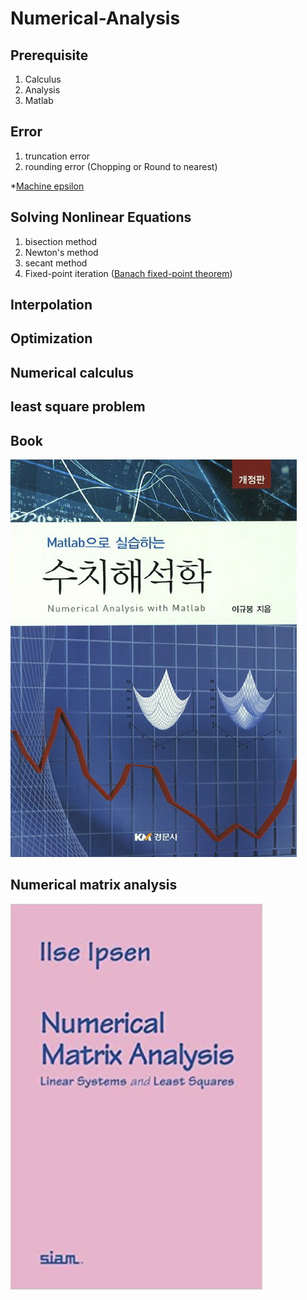 # Numerical-Analysis

## Prerequisite
1. Calculus
2. Analysis
3. Matlab

## Error
1. truncation error
2. rounding error (Chopping or Round to nearest)

  *[Machine epsilon](https://en.wikipedia.org/wiki/Machine_epsilon)

## Solving Nonlinear Equations
1. bisection method
2. Newton's method
3. secant method
4. Fixed-point iteration ([Banach fixed-point theorem](https://en.wikipedia.org/wiki/Banach_fixed-point_theorem))

## Interpolation

## Optimization

## Numerical calculus

## least square problem


## Book
![img](https://github.com/cgh2797/Numerical-Analysis/blob/master/bookimg.jpg)

## Numerical matrix analysis
<img src="https://github.com/cgh2797/Numerical-Analysis/blob/master/img2.jpg" width="80%">
